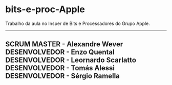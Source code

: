 # bits-e-proc-Apple
Trabalho da aula no Insper de Bits e Processadores do Grupo Apple.

--------------------------------
SCRUM MASTER - Alexandre Wever
DESENVOLVEDOR - Enzo Quental
DESENVOLVEDOR - Leornardo Scarlatto
DESENVOLVEDOR - Tomás Alessi
DESENVOLVEDOR - Sérgio Ramella
--------------------------------
